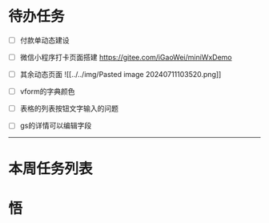 # 待办任务
- [ ] 付款单动态建设
- [ ] 微信小程序打卡页面搭建
      https://gitee.com/iGaoWei/miniWxDemo

- [ ] 其余动态页面
![[../../img/Pasted image 20240711103520.png]]

- [ ] vform的字典颜色
- [ ] 表格的列表按钮文字输入的问题
- [ ] gs的详情可以编辑字段


------
# 本周任务列表



# 悟